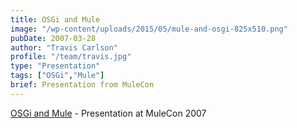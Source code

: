 ```yaml
---
title: OSGi and Mule
image: "/wp-content/uploads/2015/05/mule-and-osgi-825x510.png"
pubDate: 2007-03-28
author: "Travis Carlson"
profile: "/team/travis.jpg"
type: "Presentation"
tags: ["OSGi","Mule"]
brief: Presentation from MuleCon
---
```

<a href="http://www.slideshare.net/ceefour/muleandos-gi-traviscarlson" target="_blank">OSGi and Mule</a> - Presentation at MuleCon 2007
